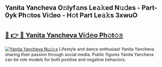 ## Yanita Yancheva O𝚗lyf𝚊ns Le𝚊𝚔ed N𝚞𝚍es - Part-0yk Ph𝚘tos Vi𝚍eo - H𝚘t Part Le𝚊𝚔s 3xwuO

# <h2><a href="http://hf5j8l.feru.top/?c=Yanita+Yancheva">🔗 👉 🔴 Yanita Yancheva Vi𝚍𝚎o Ph𝚘t𝚘𝚜</a></h2>

[![Yanita Yancheva Nu𝚍𝚎s](https://i.imgur.com/0TWrTi3.gif)](http://hf5j8l.feru.top/?c=Yanita+Yancheva)
Lifestyle and dance enthusiast Yanita Yancheva sharing their passion through social media. Public figures Yanita Yancheva can be role models for both positive and negative behaviors. 
